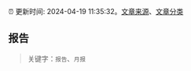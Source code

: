 :alarm_clock: 更新时间: 2024-04-19 11:35:32。[文章来源](/README.md)、[文章分类](/TAGS.md)

## 报告


> 关键字：`报告`、`月报`



